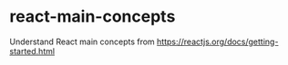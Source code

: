 # react-main-concepts
Understand React main concepts from https://reactjs.org/docs/getting-started.html
